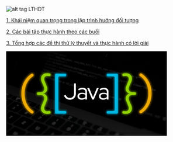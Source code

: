 
![alt tag](https://github.com/NguyenHuuNhan1912/NguyenHuuNhan1912/blob/main/java_93883.ico) LTHDT 
                                     

[1. Khái niệm quan trọng trong lập trình hướng đối tượng](https://github.com/NguyenHuuNhan1912/LTHDT_CT176/tree/master/Ly_Thuyet)

[2. Các bài tập thực hành theo các buổi](https://github.com/NguyenHuuNhan1912/LTHDT_CT176/tree/master/Source_Code)

[3. Tổng hợp các đề thi thử lý thuyết và thực hành có lời giải](https://github.com/NguyenHuuNhan1912/LTHDT_CT176/tree/master/De_Thi_Thu)


![alt tag](https://github.com/NguyenHuuNhan1912/NguyenHuuNhan1912/blob/main/i16.png)
